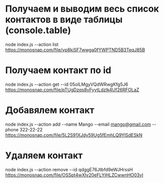 # Получаем и выводим весь список контактов в виде таблицы (console.table)
node index.js --action list
https://monosnap.com/file/vp8kiSF7wwga0fYWPTND5B3TeqJ85B

# Получаем контакт по id
node index.js --action get --id 05olLMgyVQdWRwgKfg5J6
https://monosnap.com/file/pTUgDzqs8vFyytLdzlk4Uf26RFOLaZ

# Добавялем контакт
node index.js --action add --name Mango --email mango@gmail.com --phone 322-22-22
https://monosnap.com/file/5L2S91XJdy59Ug5fEmhLQ9YlSdESkN

# Удаляем контакт
node index.js --action remove --id qdggE76Jtbfd9eWJHrssH
https://monosnap.com/file/OSSpt4wXIv20eFLYjHLZCwwnHO03yI
